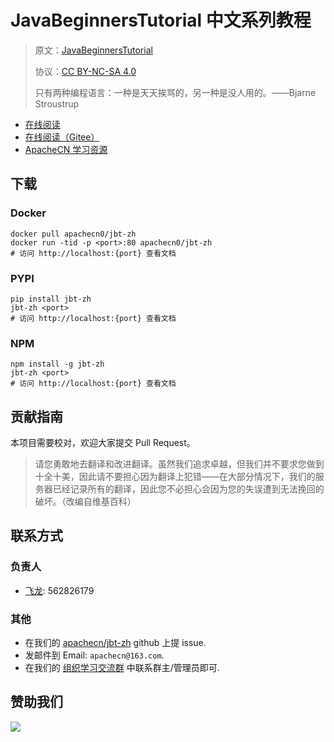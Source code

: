 # JavaBeginnersTutorial 中文系列教程

> 原文：[JavaBeginnersTutorial](https://javabeginnerstutorial.com/)
> 
> 协议：[CC BY-NC-SA 4.0](http://creativecommons.org/licenses/by-nc-sa/4.0/)
> 
> 只有两种编程语言：一种是天天挨骂的，另一种是没人用的。——Bjarne Stroustrup

* [在线阅读](http://jbt.apachecn.org/)
* [在线阅读（Gitee）](https://apachecn.gitee.io/jbt-zh/)
* [ApacheCN 学习资源](http://docs.apachecn.org/)

## 下载

### Docker

```
docker pull apachecn0/jbt-zh
docker run -tid -p <port>:80 apachecn0/jbt-zh
# 访问 http://localhost:{port} 查看文档
```

### PYPI

```
pip install jbt-zh
jbt-zh <port>
# 访问 http://localhost:{port} 查看文档
```

### NPM

```
npm install -g jbt-zh
jbt-zh <port>
# 访问 http://localhost:{port} 查看文档
```

## 贡献指南

本项目需要校对，欢迎大家提交 Pull Request。

> 请您勇敢地去翻译和改进翻译。虽然我们追求卓越，但我们并不要求您做到十全十美，因此请不要担心因为翻译上犯错——在大部分情况下，我们的服务器已经记录所有的翻译，因此您不必担心会因为您的失误遭到无法挽回的破坏。（改编自维基百科）

## 联系方式

### 负责人

* [飞龙](https://github.com/wizardforcel): 562826179

### 其他

*   在我们的 [apachecn/jbt-zh](https://github.com/apachecn/jbt-zh) github 上提 issue.
*   发邮件到 Email: `apachecn@163.com`.
*   在我们的 [组织学习交流群](http://www.apachecn.org/organization/348.html) 中联系群主/管理员即可.

## 赞助我们

![](http://data.apachecn.org/img/about/donate.jpg)
